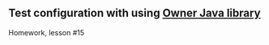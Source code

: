 ## Test configuration with using [Owner Java library](http://owner.aeonbits.org/)
Homework, lesson #15
